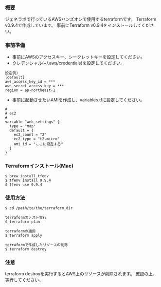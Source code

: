 ### 概要
ジェネラボで行っているAWSハンズオンで使用するterraformです。
Terraform v0.9.4で作成しています。
事前にTerraform v0.9.4をインストールしてください。

### 事前準備
* 事前にAWSのアクセスキー、シークレットキーを設定してください。
* クレデンシャル(~/.aws/credentials)を設定してください。
```
設定例)
[default]
aws_access_key_id = ***
aws_secret_access_key = ***
region = ap-northeast-1
```
* 事前に起動させたいAMIを作成し、variables.tfに設定してください。
```
#
# ec2
#
variable "web_settings" {
  type = "map"
  default = {
    ec2_count = "2"
    ec2_type = "t2.micro"
    ami_id = "ここに設定する"
  }
}
```

### Terraformインストール(Mac)
```
$ brew install tfenv
$ tfenv install 0.9.4
$ tfenv use 0.9.4
```

### 使用方法
```
$ cd /path/to/the/terraform_dir

terraformのテスト実行
$ terraform plan

terraformの適用
$ terraform apply

terraformで作成したリソースの削除
$ terraform destroy
```

### 注意
terraform destroyを実行するとAWS上のリソースが削除されます。
確認の上、実行してください。